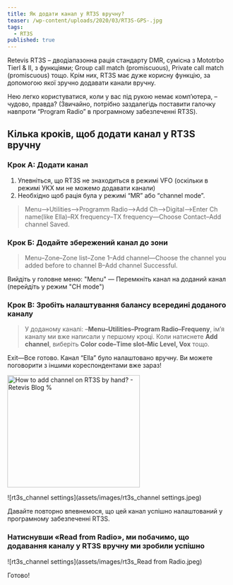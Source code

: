 ```yaml
---
title: Як додати канал у RT3S вручну?
teaser: /wp-content/uploads/2020/03/RT3S-GPS-.jpg
tags:
  - RT3S
published: true
---
```

Retevis RT3S &#8211; дводіапазонна рація стандарту DMR, сумісна з Mototrbo TierⅠ & Ⅱ, з функціями; Group call match (promiscuous), Private call match (promiscuous)&nbsp;тощо. Крім них, RT3S має дуже корисну функцію, за допомогою якої зручно додавати канали вручну.

Нею легко користуватися, коли у вас під рукою немає комп&#8217;ютера, &#8211; чудово, правда? (Звичайно, потрібно заздалегідь поставити галочку навпроти &#8220;Program Radio&#8221; в програмному забезпеченні RT3S).

## Кілька кроків, щоб додати канал у RT3S вручну

### Крок A: Додати канал

  1. Упевніться, що RT3S не знаходиться в режимі VFO (оскільки в режимі УКХ ми не можемо додавати канали)
  2. Необхідно щоб рація була у режимі &#8220;MR&#8221; або&nbsp;&#8220;channel mode&#8221;.

> Menu–>Utilities–>Programm Radio–>Add Ch–>Digital–>Enter Ch name(like Ella)–RX frequency–TX frequency—Choose Contact–Add channel Saved.</span>

### Крок Б: Додайте збережений канал до зони

> Menu–Zone–Zone list–Zone 1–Add channel—Choose the channel you added before to channel B–Add channel Successful.

Вийдіть у головне меню: "Menu" — Перемкніть канал на доданий канал (перейдіть у режим "CH mode")

### Крок В: Зробіть налаштування балансу всередині доданого каналу

> У доданому каналі: –**Menu–Utilities–Program Radio–Frequeny**, ім&#8217;я каналу ми вже написали у першому кроці. Коли натиснете **Add channel**, виберіть **Color code–Time slot–Mic Level, Vox** тощо.

Exit—Все готово. Канал “Ella” було налаштовано вручну. Ви можете поговорити з іншими кореспондентами вже зараз!

<img loading="lazy" class="aligncenter wp-image-6413" src="http://blog.retevis.com/wp-content/uploads/2018/10/111.jpg" alt="How to add channel on RT3S by hand? - Retevis Blog %" width="300" height="254" /> 

![rt3s_channel settings](assets/images/rt3s_channel settings.jpeg)

Давайте повторно впевнемося, що цей канал успішно налаштований у програмному забезпеченні RT3S.

### Натиснувши «Read from Radio», ми побачимо, що додавання каналу у RT3S вручну ми зробили успішно

![rt3s_channel settings](assets/images/rt3s_Read from Radio.jpeg)

Готово!
